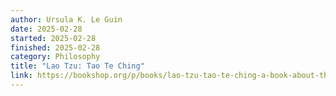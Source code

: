 ```yaml
---
author: Ursula K. Le Guin
date: 2025-02-28
started: 2025-02-28
finished: 2025-02-28
category: Philosophy
title: "Lao Tzu: Tao Te Ching"
link: https://bookshop.org/p/books/lao-tzu-tao-te-ching-a-book-about-the-way-and-the-power-of-the-way-ursula-k-le-guin/9765206
---
```

